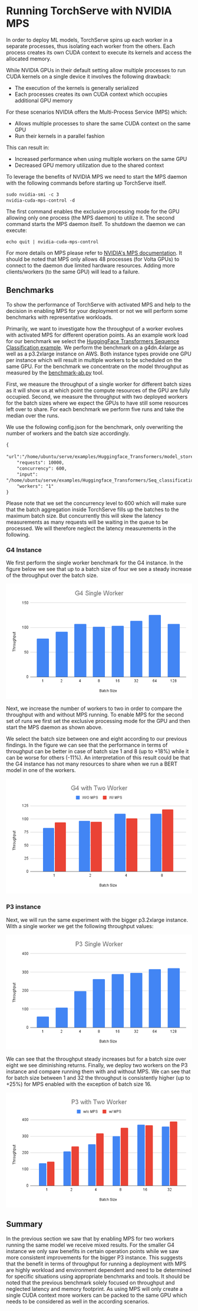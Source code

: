 # Running TorchServe with NVIDIA MPS
In order to deploy ML models, TorchServe spins up each worker in a separate processes, thus isolating each worker from the others.
Each process creates its own CUDA context to execute its kernels and access the allocated memory.

While NVIDIA GPUs in their default setting allow multiple processes to run CUDA kernels on a single device it involves the following drawback:
* The execution of the kernels is generally serialized
* Each processes creates its own CUDA context which occupies additional GPU memory

For these scenarios NVIDIA offers the Multi-Process Service (MPS) which:
* Allows multiple processes to share the same CUDA context on the same GPU
* Run their kernels in a parallel fashion

This can result in:
* Increased performance when using multiple workers on the same GPU
* Decreased GPU memory utilization due to the shared context


To leverage the benefits of NVIDIA MPS we need to start the MPS daemon with the following commands before starting up TorchServe itself.
```
sudo nvidia-smi -c 3
nvidia-cuda-mps-control -d
```
The first command enables the exclusive processing mode for the GPU allowing only one process (the MPS daemon) to utilize it.
The second command starts the MPS daemon itself.
To shutdown the daemon we can execute:
```
echo quit | nvidia-cuda-mps-control
```
For more details on MPS please refer to [NVIDIA's MPS documentation](https://docs.nvidia.com/deploy/mps/index.html).
It should be noted that MPS only allows 48 processes (for Volta GPUs) to connect to the daemon due limited hardware resources.
Adding more clients/workers (to the same GPU) will lead to a failure.

## Benchmarks
To show the performance of TorchServe with activated MPS and help to the decision in enabling MPS for your deployment or not we will perform some benchmarks with representative workloads.

Primarily, we want to investigate how the throughput of a worker evolves with activated MPS for different operation points.
As an example work load for our benchmark we select the [HuggingFace Transformers Sequence Classification example](https://github.com/pytorch/serve/tree/master/examples/Huggingface_Transformers#sequence-classification).
We perform the benchmark on a g4dn.4xlarge as well as a p3.2xlarge instance on AWS.
Both instance types provide one GPU per instance which will result in multiple workers to be scheduled on the same GPU.
For the benchmark we concentrate on the model throughput as measured by the [benchmark-ab.py](https://github.com/pytorch/serve/tree/master/benchmarks/benchmark-ab.py) tool.

First, we measure the throughput of a single worker for different batch sizes as it will show us at which point the compute resources of the GPU are fully occupied.
Second, we measure the throughput with two deployed workers for the batch sizes where we expect the GPUs to have still some resources left over to share.
For each benchmark we perform five runs and take the median over the runs.

We use the following config.json for the benchmark, only overwriting the number of workers and the batch size accordingly.

```
{
    "url":"/home/ubuntu/serve/examples/Huggingface_Transformers/model_store/BERTSeqClassification",
    "requests": 10000,
    "concurrency": 600,
    "input": "/home/ubuntu/serve/examples/Huggingface_Transformers/Seq_classification_artifacts/sample_text_captum_input.txt",
    "workers": "1"
}
```
Please note that we set the concurrency level to 600 which will make sure that the batch aggregation inside TorchServe fills up the batches to the maximum batch size. But concurrently this will skew the latency measurements as many requests will be waiting in the queue to be processed. We will therefore neglect the latency measurements in the following.

### G4 Instance
We first perform the single worker benchmark for the G4 instance.
In the figure below we see that up to a batch size of four we see a steady increase of the throughput over the batch size.

![G4 benchmark, single worker](https://raw.githubusercontent.com/pytorch/serve/master/docs/images/mps_g4_single.png)

Next, we increase the number of workers to two in order to compare the throughput with and without MPS running.
To enable MPS for the second set of runs we first set the exclusive processing mode for the GPU and then start the MPS daemon as shown above.

We select the batch size between one and eight according to our previous findings.
In the figure we can see that the performance in terms of throughput can be better in case of batch size 1 and 8 (up to +18%) while it can be worse for others (-11%).
An interpretation of this result could be that the G4 instance has not many resources to share when we run a BERT model in one of the workers.

![G4 benchmark, two workers](https://raw.githubusercontent.com/pytorch/serve/master/docs/images/mps_g4_two_worker.png)

### P3 instance
Next, we will run the same experiment with the bigger p3.2xlarge instance.
With a single worker we get the following throughput values:

![P3 benchmark, single worker](https://raw.githubusercontent.com/pytorch/serve/master/docs/images/mps_p3_single.png)

We can see that the throughput steady increases but for a batch size over eight we see diminishing returns.
Finally, we deploy two workers on the P3 instance and compare running them with and without MPS.
We can see that for batch size between 1 and 32 the throughput is consistently higher (up to +25%) for MPS enabled with the exception of batch size 16.

![P3 benchmark, two workers](https://raw.githubusercontent.com/pytorch/serve/master/docs/images/mps_p3_two_worker.png)

## Summary
In the previous section we saw that by enabling MPS for two workers running the same model we receive mixed results.
For the smaller G4 instance we only saw benefits in certain operation points while we saw more consistent improvements for the bigger P3 instance.
This suggests that the benefit in terms of throughput for running a deployment with MPS are highly workload and environment dependent and need to be determined for specific situations using appropriate benchmarks and tools.
It should be noted that the previous benchmark solely focused on throughput and neglected latency and memory footprint.
As using MPS will only create a single CUDA context more workers can be packed to the same GPU which needs to be considered as well in the according scenarios.
